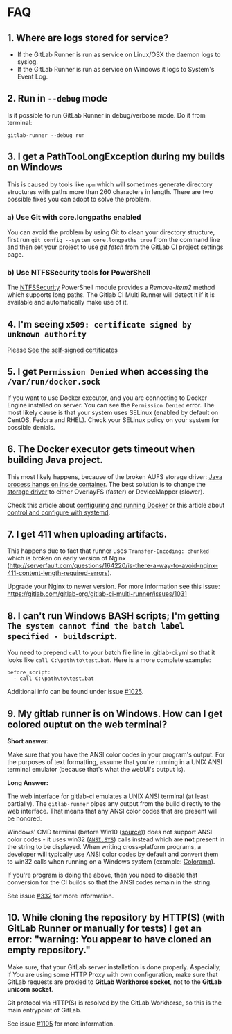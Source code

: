 # FAQ

## 1. Where are logs stored for service?

+ If the GitLab Runner is run as service on Linux/OSX  the daemon logs to syslog.
+ If the GitLab Runner is run as service on Windows it logs to System's Event Log.

## 2. Run in `--debug` mode

Is it possible to run GitLab Runner in debug/verbose mode. Do it from terminal:

```
gitlab-runner --debug run
```

## 3. I get a PathTooLongException during my builds on Windows

This is caused by tools like `npm` which will sometimes generate directory structures
with paths more than 260 characters in length. There are two possible fixes you can
adopt to solve the problem.

### a) Use Git with core.longpaths enabled

You can avoid the problem by using Git to clean your directory structure, first run
`git config --system core.longpaths true` from the command line and then set your
project to use *git fetch* from the GitLab CI project settings page.

### b) Use NTFSSecurity tools for PowerShell

The [NTFSSecurity](https://ntfssecurity.codeplex.com/) PowerShell module provides
a *Remove-Item2* method which supports long paths. The Gitlab CI Multi Runner will
detect it if it is available and automatically make use of it.

## 4. I'm seeing `x509: certificate signed by unknown authority`

Please [See the self-signed certificates](../configuration/tls-self-signed.md)

## 5. I get `Permission Denied` when accessing the `/var/run/docker.sock`

If you want to use Docker executor,
and you are connecting to Docker Engine installed on server.
You can see the `Permission Denied` error.
The most likely cause is that your system uses SELinux (enabled by default on CentOS, Fedora and RHEL).
Check your SELinux policy on your system for possible denials.

## 6. The Docker executor gets timeout when building Java project.

This most likely happens, because of the broken AUFS storage driver:
[Java process hangs on inside container](https://github.com/docker/docker/issues/18502).
The best solution is to change the [storage driver](https://docs.docker.com/engine/userguide/storagedriver/selectadriver/)
to either OverlayFS (faster) or DeviceMapper (slower).

Check this article about [configuring and running Docker](https://docs.docker.com/engine/articles/configuring/)
or this article about [control and configure with systemd](https://docs.docker.com/engine/articles/systemd/).

## 7. I get 411 when uploading artifacts.

This happens due to fact that runner uses `Transfer-Encoding: chunked` which is broken on early version of Nginx (http://serverfault.com/questions/164220/is-there-a-way-to-avoid-nginx-411-content-length-required-errors).

Upgrade your Nginx to newer version. For more information see this issue: https://gitlab.com/gitlab-org/gitlab-ci-multi-runner/issues/1031

## 8. I can't run Windows BASH scripts; I'm getting `The system cannot find the batch label specified - buildscript`.

You need to prepend `call` to your batch file line in .gitlab-ci.yml so that it looks like `call C:\path\to\test.bat`. Here
is a more complete example:

```
before_script:
  - call C:\path\to\test.bat
```

Additional info can be found under issue [#1025](https://gitlab.com/gitlab-org/gitlab-ci-multi-runner/issues/1025).

## 9. My gitlab runner is on Windows. How can I get colored ouptut on the web terminal?

**Short answer:**

Make sure that you have the ANSI color codes in your program's output. For the purposes of text formatting, assume that you're
running in a UNIX ANSI terminal emulator (because that's what the webUI's output is).

**Long Answer:**

The web interface for gitlab-ci emulates a UNIX ANSI terminal (at least partially). The `gitlab-runner` pipes any output from the build
directly to the web interface. That means that any ANSI color codes that are present will be honored.

Windows' CMD terminal (before Win10 ([source](http://www.nivot.org/blog/post/2016/02/04/Windows-10-TH2-(v1511)-Console-Host-Enhancements)))
does not support ANSI color codes - it uses win32 ([`ANSI.SYS`](https://en.wikipedia.org/wiki/ANSI.SYS)) calls instead which are **not** present in
the string to be displayed. When writing cross-platform programs, a developer will typically use ANSI color codes by default and convert
them to win32 calls when running on a Windows system (example: [Colorama](https://pypi.python.org/pypi/colorama)).

If you're program is doing the above, then you need to disable that conversion for the CI builds so that the ANSI codes remain in the string.

See issue [#332](https://gitlab.com/gitlab-org/gitlab-ci-multi-runner/issues/332) for more information.

## 10. While cloning the repository by HTTP(S) (with GitLab Runner or manually for tests) I get an error: "warning: You appear to have cloned an empty repository."

Make sure, that your GitLab server installation is done properly. Aspecially, if You are using some HTTP Proxy with
own configuration, make sure that GitLab requests are proxied to **GitLab Workhorse socket**, not to the **GitLab
unicorn socket**.

Git protocol via HTTP(S) is resolved by the GitLab Workhorse, so this is the main entrypoint of GitLab.

See issue [#1105](https://gitlab.com/gitlab-org/gitlab-ci-multi-runner/issues/1105) for more information.
